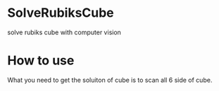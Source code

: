 # SolveRubiksCube
solve rubiks cube with computer vision

# How to use 

What you need to get the soluiton of cube is to scan all 6 side of cube.
